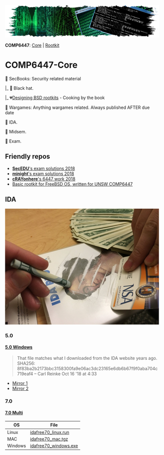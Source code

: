 ![bxi.es](./misc/header.jpg)

__COMP6447__: [Core](https://github.com/TAbdiukov/COMP6447-Core) | [Rootkit](https://github.com/TAbdiukov/COMP6447-Rootkit)

# COMP6447-Core

🌃 SecBooks: Security related material

|_ 🎩 Black hat.

|_ 💔[Designing BSD rootkits](https://raw.githubusercontent.com/colavs19/bcit-courses/master/COMP%208045%20-%20Major%20Project/Reference%20Documents/Designing%20BSD%20Rootkits%20-%20An%20Introduction%20to%20Kernel%20Hacking.pdf) - Cooking by the book


🚀️ Wargames: Anything wargames related. Always published AFTER due date

💝 IDA.

🚪 ️Midsem.

🚪 ️Exam.

## Friendly repos

* [**SecEDU**'s exam solutions 2018](https://github.com/secedu/comp6447-exam-solutions)
* [**minight**'s exam solutions 2018](https://github.com/minight/comp6447-exam-solutions)
* [**cRAYonhere**'s 6447 work 2018](https://github.com/cRAYonhere/comp6447)
* [Basic rootkit for FreeBSD OS, written for UNSW COMP6447](https://github.com/orf53975/FreeBSDRootkit_PUBLIC)

## IDA

![NSA](./misc/1518803580320.jpg "IDA")

### 5.0
#### [5.0 Windows](https://www.scummvm.org/news/20180331/)
> That file matches what I downloaded from the IDA website years ago. SHA256: 8f83ba2b2173bbc3158300fa9e06ac3dc23165e6db6b67f9f0aba704c719eaf4 – Carl Reinke Oct 16 '18 at 4:33
* [Mirror 1](https://github.com/Info-security/binary-auditing-training/raw/master/idafree50.exe)
* [Mirror 2](https://samsclass.info/126/proj/idafree50.exe)

### 7.0
#### [7.0 Multi](https://www.hex-rays.com/products/ida/support/download_freeware.shtml)

OS | File
---|---
Linux  | [idafree70_linux.run](https://out7.hex-rays.com/files/idafree70_linux.run)
MAC | [idafree70_mac.tgz](https://out7.hex-rays.com/files/idafree70_mac.tgz)
Windows | [idafree70_windows.exe](https://out7.hex-rays.com/files/idafree70_windows.exe)